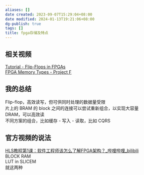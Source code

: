 ```yaml
---
aliases: []
date created: 2023-09-07T15:29:04+08:00
date modified: 2024-01-13T19:21:06+08:00
dg-publish: true
tags: []
title: fpga存储及特点
---
```


## 相关视频
[Tutorial - Flip-Flops in FPGAs](https://nandland.com/lesson-5-what-is-a-flip-flop/)  
[FPGA Memory Types - Project F](https://projectf.io/posts/fpga-memory-types/)  
## 我的总结
Flip-flop，高效读写，但可供同时处理的数据量受限  
片上的 BRAM 的 block 之间的连接可以尝试重新组合，以实现大容量  
DRAM，可以高效读  
不同方案的组合，比如缓存 - 写入 - 读取，比如 CQRS
## 官方视频的说法
[HLS教程第1课：软件工程师该怎么了解FPGA架构？\_哔哩哔哩\_bilibili](https://www.bilibili.com/video/BV1BQ4y1N78x/?vd_source=20cb3e7c6ad3d64f0eb2d763ff005080)  
BLOCK RAM  
LUT in SLICEM  
就这两种